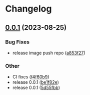 # Changelog

## [0.0.1](https://github.com/spectrocloud-labs/valid8or-plugin-aws/compare/v0.0.1...v0.0.1) (2023-08-25)


### Bug Fixes

* release image push repo ([a853f27](https://github.com/spectrocloud-labs/valid8or-plugin-aws/commit/a853f27babf5a1b10a12dd00a7ef14433f343044))


### Other

* CI fixes ([f4f60b9](https://github.com/spectrocloud-labs/valid8or-plugin-aws/commit/f4f60b956bdb4a37f542f0e5693a52aeed2699f5))
* release 0.0.1 ([be1f82e](https://github.com/spectrocloud-labs/valid8or-plugin-aws/commit/be1f82e2db6e32aa33dbd1ffb7aa7a88798b9599))
* release 0.0.1 ([5d55fbb](https://github.com/spectrocloud-labs/valid8or-plugin-aws/commit/5d55fbbd58d96bc8d3c46cb2a7899048ebaf63f6))
